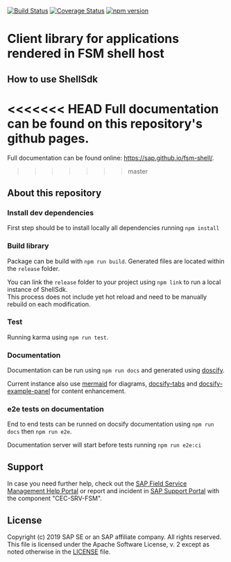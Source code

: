 [![Build Status](https://travis-ci.com/SAP/fsm-shell.svg?branch=master)](https://travis-ci.com/SAP/fsm-shell)
[![Coverage Status](https://coveralls.io/repos/github/SAP/fsm-shell/badge.svg?branch=master)](https://coveralls.io/github/SAP/fsm-shell?branch=master)
[![npm version](https://badge.fury.io/js/fsm-shell.svg)](https://badge.fury.io/js/fsm-shell)

# Client library for applications rendered in FSM shell host

## How to use ShellSdk

<<<<<<< HEAD
Full documentation can be found on this repository's github pages.
=======
Full documentation can be found online: https://sap.github.io/fsm-shell/.

> > > > > > > master

## About this repository

### Install dev dependencies

First step should be to install locally all dependencies running `npm install`

### Build library

Package can be build with `npm run build`. Generated files are located within the `release` folder.

You can link the `release` folder to your project using `npm link` to run a local instance of ShellSdk.  
This process does not include yet hot reload and need to be manually rebuild on each modification.

### Test

Running karma using `npm run test`.

### Documentation

Documentation can be run using `npm run docs` and generated using [doscify](https://docsify.js.org/#/).

Current instance also use [mermaid](https://mermaidjs.github.io/#/) for diagrams, [docsify-tabs](https://jhildenbiddle.github.io/docsify-tabs/#/) and [docsify-example-panel](https://github.com/VagnerDomingues/docsify-example-panels) for content enhancement.

### e2e tests on documentation

End to end tests can be runned on docsify documentation using `npm run docs` then `npm run e2e`.

Documentation server will start before tests running `npm run e2e:ci`

## Support

In case you need further help, check out the [SAP Field Service Management Help Portal](https://docs.coresystems.net/) or report and incident in [SAP Support Portal](https://support.sap.com) with the component "CEC-SRV-FSM".

## License

Copyright (c) 2019 SAP SE or an SAP affiliate company. All rights reserved.
This file is licensed under the Apache Software License, v. 2 except as noted otherwise in the [LICENSE](./LICENSE) file.
